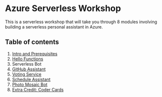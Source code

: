 # Azure Serverless Workshop

This is a serverless workshop that will take you through 8 modules involving building a serverless personal assistant in Azure.

## Table of contents

1. [Intro and Prerequisites](1-intro-and-prereqs/README.md)
2. [Hello Functions](2-hello-functions/README.md)
3. Serverless Bot
4. [GitHub Assistant](4-github-bot/README.md)
5. [Voting Service](5-voting-service/README.md)
6. [Schedule Assistant](6-scheduler-bot/README.md)
7. [Photo Mosaic Bot](7-photo-mosaic-bot/README.md)
8. [Extra Credit: Coder Cards](8-coder-cards/README.md)
